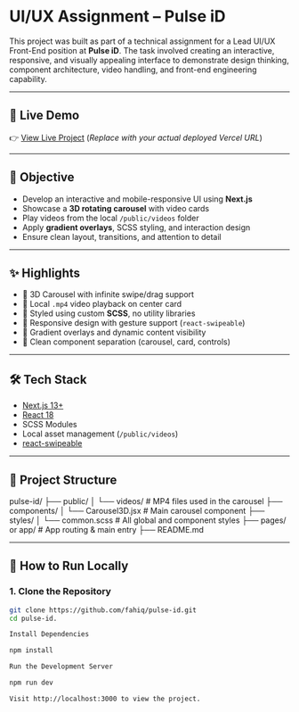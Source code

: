 # UI/UX Assignment – Pulse iD

This project was built as part of a technical assignment for a Lead UI/UX Front-End position at **Pulse iD**. The task involved creating an interactive, responsive, and visually appealing interface to demonstrate design thinking, component architecture, video handling, and front-end engineering capability.

---

## 🚀 Live Demo

👉 [View Live Project]([https://your-vercel-url.vercel.app](https://pulse-9s0slzb40-fahiqs-projects.vercel.app/))  
(*Replace with your actual deployed Vercel URL*)

---

## 📌 Objective

- Develop an interactive and mobile-responsive UI using **Next.js**
- Showcase a **3D rotating carousel** with video cards
- Play videos from the local `/public/videos` folder
- Apply **gradient overlays**, SCSS styling, and interaction design
- Ensure clean layout, transitions, and attention to detail

---

## ✨ Highlights

- 🔁 3D Carousel with infinite swipe/drag support
- 🎥 Local `.mp4` video playback on center card
- 💅 Styled using custom **SCSS**, no utility libraries
- 📱 Responsive design with gesture support (`react-swipeable`)
- 🎨 Gradient overlays and dynamic content visibility
- 🧠 Clean component separation (carousel, card, controls)

---

## 🛠 Tech Stack

- [Next.js 13+](https://nextjs.org/)
- [React 18](https://react.dev/)
- SCSS Modules
- Local asset management (`/public/videos`)
- [react-swipeable](https://www.npmjs.com/package/react-swipeable)

---

## 📂 Project Structure

pulse-id/
├── public/
│ └── videos/ # MP4 files used in the carousel
├── components/
│ └── Carousel3D.jsx # Main carousel component
├── styles/
│ └── common.scss # All global and component styles
├── pages/ or app/ # App routing & main entry
├── README.md



---

## 🧪 How to Run Locally

### 1. Clone the Repository

```bash
git clone https://github.com/fahiq/pulse-id.git
cd pulse-id.

Install Dependencies

npm install

Run the Development Server

npm run dev

Visit http://localhost:3000 to view the project.
